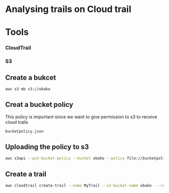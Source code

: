 # Analysing trails on Cloud trail
# Tools
### CloudTrail
### S3
## Create a bukcet
```sh
aws s3 mb s3://obako
```
## Creat a bucket policy
This policy is important since we want to give permission to s3 to receive cloud trails
```sh
bucketpolicy.json
```
## Uploading the policy to s3
```sh
aws s3api --put-bucket-policy --bucket obako --policy file://bucketpolicy.json
```
## Create a trail
```sh
aws cloudtrail create-trail --name MyTrail --s3-bucket-name obako ---region us-east-1
```
